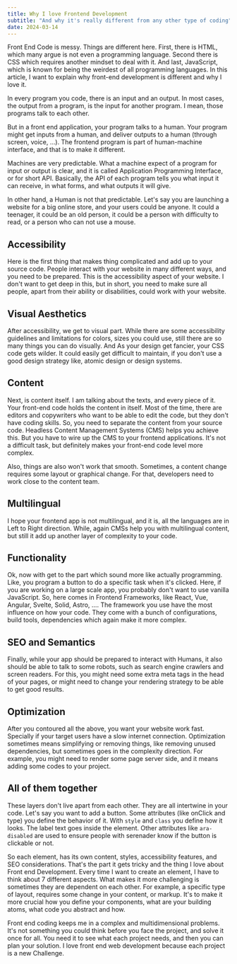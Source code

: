 ```yaml
---
title: Why I love Frontend Development
subtitle: "And why it's really different from any other type of coding"
date: 2024-03-14
---
```


Front End Code is messy. Things are different here. First, there is HTML, which many argue is not even a programming language. Second there is CSS which requires another mindset to deal with it. And last, JavaScript, which is known for being the weirdest of all programming languages. In this article, I want to explain why front-end development is different and why I love it.

In every program you code, there is an input and an output. In most cases, the output from a program, is the input for another program. I mean, those programs talk to each other.

But in a front end application, your program talks to a human. Your program might get inputs from a human, and deliver outputs to a human (through screen, voice, ...). The frontend program is part of human-machine interface, and that is to make it different.

Machines are very predictable. What a machine expect of a program for input or output is clear, and it is called Application Programming Interface, or for short API. Basically, the API of each program tells you what input it can receive, in what forms, and what outputs it will give.

In other hand, a Human is not that predictable. Let's say you are launching a website for a big online store, and your users could be anyone. It could a teenager, it could be an old person, it could be a person with difficulty to read, or a person who can not use a mouse.

## Accessibility

Here is the first thing that makes thing complicated and add up to your source code. People interact with your website in many different ways, and you need to be prepared. This is the accessibility aspect of your website. I don't want to get deep in this, but in short, you need to make sure all people, apart from their ability or disabilities, could work with your website.

## Visual Aesthetics

After accessibility, we get to visual part. While there are some accessibility guidelines and limitations for colors, sizes you could use, still there are so many things you can do visually. And As your design get fancier, your CSS code gets wilder. It could easily get difficult to maintain, if you don't use a good design strategy like, atomic design or design systems.

## Content

Next, is content itself. I am talking about the texts, and every piece of it. Your front-end code holds the content in itself. Most of the time, there are editors and copywriters who want to be able to edit the code, but they don't have coding skills. So, you need to separate the content from your source code. Headless Content Management Systems (CMS) helps you achieve this. But you have to wire up the CMS to your frontend applications. It's not a difficult task, but definitely makes your front-end code level more complex.

Also, things are also won't work that smooth. Sometimes, a content change requires some layout or graphical change. For that, developers need to work close to the content team.

## Multilingual

I hope your frontend app is not multilingual, and it is, all the languages are in Left to Right direction. While, again CMSs help you with multilingual content, but still it add up another layer of complexity to your code.

## Functionality

Ok, now with get to the part which sound more like actually programming. Like, you program a button to do a specific task when it's clicked. Here, if you are working on a large scale app, you probably don't want to use vanilla JavaScript. So, here comes in Frontend Frameworks, like React, Vue, Angular, Svelte, Solid, Astro, ....
The framework you use have the most influence on how your code. They come with a bunch of configurations, build tools, dependencies which again make it more complex.

## SEO and Semantics

Finally, while your app should be prepared to interact with Humans, it also should be able to talk to some robots, such as search engine crawlers and screen readers. For this, you might need some extra meta tags in the head of your pages, or might need to change your rendering strategy to be able to get good results.

## Optimization

After you contoured all the above, you want your website work fast. Specially if your target users have a slow internet connection. Optimization sometimes means simplifying or removing things, like removing unused dependencies, but sometimes goes in the complexity direction. For example, you might need to render some page server side, and it means adding some codes to your project.

## All of them together

These layers don't live apart from each other. They are all intertwine in your code. Let's say you want to add a button. Some attributes (like onClick and type) you define the behavior of it. With `style` and `class` you define how it looks. The label text goes inside the element. Other attributes like `ara-disabled` are used to ensure people with serenader know if the button is clickable or not.

So each element, has its own content, styles, accessibility features, and SEO considerations. That's the part it gets tricky and the thing I love about Front end Development. Every time I want to create an element, I have to think about 7 different aspects. What makes it more challenging is sometimes they are dependent on each other. For example, a specific type of layout, requires some change in your content, or markup. It's to make it more crucial how you define your components, what are your building atoms, what code you abstract and how.

Front end coding keeps me in a complex and multidimensional problems. It's not something you could think before you face the project, and solve it once for all. You need it to see what each project needs, and then you can plan your solution. I love front end web development because each project is a new Challenge.
